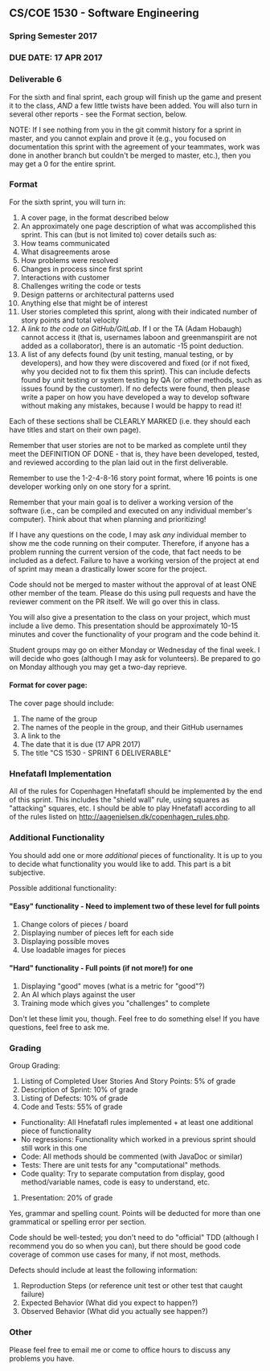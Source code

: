## CS/COE 1530 - Software Engineering
### Spring Semester 2017

### DUE DATE: 17 APR 2017

### Deliverable 6

For the sixth and final sprint, each group will finish up the game and present it to the class, *AND* a few little twists have been added. You will also turn in several other reports - see the Format section, below.

NOTE: If I see nothing from you in the git commit history for a sprint in master, and you cannot explain and prove it (e.g., you focused on documentation this sprint with the agreement of your teammates, work was done in another branch but couldn't be merged to master, etc.), then you may get a 0 for the entire sprint.

### Format

For the sixth sprint, you will turn in:

1. A cover page, in the format described below
2. An approximately one page description of what was accomplished this sprint. This can (but is not limited to) cover details such as:
  1. How teams communicated
  1. What disagreements arose
  1. How problems were resolved
  1. Changes in process since first sprint
  1. Interactions with customer
  1. Challenges writing the code or tests
  1. Design patterns or architectural patterns used
  1. Anything else that might be of interest
3. User stories completed this sprint, along with their indicated number of story points and total velocity
4. A *link to the code on GitHub/GitLab*.  If I or the TA (Adam Hobaugh) cannot access it (that is, usernames laboon and greenmanspirit are not added as a collaborator), there is an automatic -15 point deduction. 
5. A list of any defects found (by unit testing, manual testing, or by developers), and how they were discovered and fixed (or if not fixed, why you decided not to fix them this sprint). This can include defects found by unit testing or system testing by QA (or other methods, such as issues found by the customer). If no defects were found, then please write a paper on how you have developed a way to develop software without making any mistakes, because I would be happy to read it!

Each of these sections shall be CLEARLY MARKED (i.e. they should each have titles and start on their own page).

Remember that user stories are not to be marked as complete until they meet the DEFINITION OF DONE - that is, they have been developed, tested, and reviewed according to the plan laid out in the first deliverable.

Remember to use the 1-2-4-8-16 story point format, where 16 points is one developer working only on one story for a sprint.  

Remember that your main goal is to deliver a working version of the software (i.e., can be compiled and executed on any individual member's computer).  Think about that when planning and prioritizing!  

If I have any questions on the code, I may ask *any* individual member to show me the code running on their computer.  Therefore, if anyone has a problem running the current version of the code, that fact needs to be included as a defect.  Failure to have a working version of the project at end of sprint may mean a drastically lower score for the project.

Code should not be merged to master without the approval of at least ONE other member of the team.  Please do this using pull requests and have the reviewer comment on the PR itself.  We will go over this in class.

You will also give a presentation to the class on your project, which must include a live demo.  This presentation should be approximately 10-15 minutes and cover the functionality of your program and the code behind it.

Student groups may go on either Monday or Wednesday of the final week.  I will decide who goes (although I may ask for volunteers).  Be prepared to go on Monday although you may get a two-day reprieve.

#### Format for cover page:

The cover page should include:

1. The name of the group
1. The names of the people in the group, and their GitHub usernames
1. A link to the 
1. The date that it is due (17 APR 2017)
1. The title "CS 1530 - SPRINT 6 DELIVERABLE"

### Hnefatafl Implementation

All of the rules for Copenhagen Hnefatafl should be implemented by the end of this sprint.  This includes the "shield wall" rule, using squares as "attacking" squares, etc.  I should be able to play Hnefatafl according to all of the rules listed on http://aagenielsen.dk/copenhagen_rules.php.

### Additional Functionality

You should add one or more _additional_ pieces of functionality.  It is up to you to decide what functionality you would like to add.  This part is a bit subjective.

Possible additional functionality:

#### "Easy" functionality - Need to implement two of these level for full points

1. Change colors of pieces / board
2. Displaying number of pieces left for each side
3. Displaying possible moves
4. Use loadable images for pieces

#### "Hard" functionality - Full points (if not more!) for one

1. Displaying "good" moves (what is a metric for "good"?)
2. An AI which plays against the user
3. Training mode which gives you "challenges" to complete

Don't let these limit you, though.  Feel free to do something else!  If you have questions, feel free to ask me.

### Grading

Group Grading:

1. Listing of Completed User Stories And Story Points: 5% of grade
1. Description of Sprint: 10% of grade
1. Listing of Defects: 10% of grade
1. Code and Tests: 55% of grade
  * Functionality: All Hnefatafl rules implemented + at least one additional piece of functionality
  * No regressions: Functionality which worked in a previous sprint should still work in this one
  * Code: All methods should be commented (with JavaDoc or similar)
  * Tests: There are unit tests for any "computational" methods.
  * Code quality: Try to separate computation from display, good method/variable names, code is easy to understand, etc.
1. Presentation: 20% of grade

Yes, grammar and spelling count. Points will be deducted for more than one grammatical or spelling error per section.

Code should be well-tested; you don't need to do "official" TDD (although I recommend you do so when you can), but there should be good code coverage of common use cases for many, if not most, methods.

Defects should include at least the following information:

1. Reproduction Steps (or reference unit test or other test that caught failure)
1. Expected Behavior (What did you expect to happen?)
1. Observed Behavior (What did you actually see happen?)

### Other

Please feel free to email me or come to office hours to discuss any problems you have.